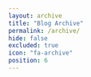 ```yaml
---
layout: archive
title: "Blog Archive"
permalink: /archive/
hide: false
excluded: true
icon: "fa-archive"
position: 6
---
```


